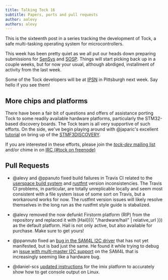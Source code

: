 ```yaml
---
title: Talking Tock 16
subtitle: Papers, ports and pull requests
author: aalevy
authors: alevy
---
```


This is the sixteenth post in a series tracking the development of Tock, a
safe multi-tasking operating system for microcontrollers.

This week has been pretty quiet as we all put our heads down preparing
submissions for [SenSys](http://sensys.acm.org/2017/) and
[SOSP](https://www.sigops.org/sosp/sosp17/). Things will start picking back up
in a couple weeks, but for now your usual, although abrdiged, installment of
activity from the last week.

Some of the Tock developers will be at [IPSN](http://ipsn.acm.org/2017/) in
Pittsburgh next week. Say hello if you see them!

## More chips and platforms

There have been a fair bit of questions and offers of assistance porting Tock
to some readily available hardware platforms, particularly the STM32-based
discovery boards. The Tock team is all very supportive of such efforts. On the
side, we've begin playing around with @japaric's excellent
[tutorial](https://japaric.github.io/discovery) on bring up of the
[STMF3DISCOVERY](http://www.st.com/en/evaluation-tools/stm32f3discovery.html).

If you are interested in these efforts, please join the [_tock-dev_ mailing
list](https://groups.google.com/forum/#!forum/tock-dev) and/or chime in on [IRC
(#tock on freenode)](https://kiwiirc.com/client/irc.freenode.net/tock)

## Pull Requests

  * @alevy and @ppanuto fixed build failures in Travis CI related to the
    [userspace build system](https://github.com/helena-project/tock/pull/348)
    and [rustfmt](https://github.com/helena-project/tock/pull/347) version
    inconsistencies. The Travis CI problems, in particular, are totally
    unreplicable locally and seem most consistent with a file system issue of
    some sort on Travis, but a workaround works for now. The rustfmt version
    issues will likely resolve themselves in the long run as the rustfmt style
    guide is stabalized.

  * @alevy removed the now defunkt Firstorm platform (RIP) from the repository
    and replaced it with [Hail]({{ "/hardware/hail" | relative_url }}) as the
    default platform. Hail is not only active, but also available for purchase.
    Make sure to get yours!

  * @ppannuto fixed an
    [bug in the SAM4L I2C
    driver](https://github.com/helena-project/tock/pull/352) that has not yet
    manifested, but is bad just the same. He found it while trying to debug an
    [issue with multi-master I2C
    support](https://github.com/helena-project/tock/issues/351) on the SAM4L
    that is increasingly seeming like a hardware bug.

  * @daniel-scs [updated
    instructions](https://github.com/helena-project/tock/pull/350) for the imix
    platform to accurately show how to get console output on Linux.

